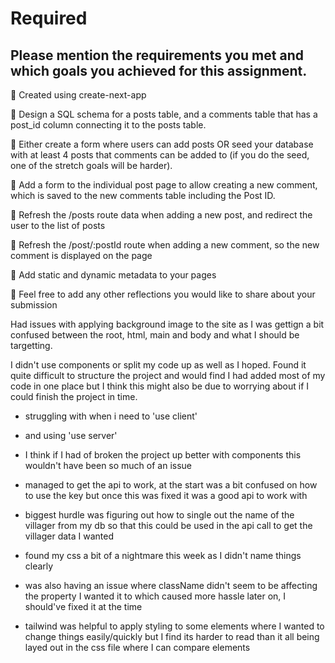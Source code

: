 # Required

## Please mention the requirements you met and which goals you achieved for this assignment.

🎯 Created using create-next-app

🎯 Design a SQL schema for a posts table, and a comments table that has a post_id column connecting it to the posts table.

🎯 Either create a form where users can add posts OR seed your database with at least 4 posts that comments can be added to (if you do the seed, one of the stretch goals will be harder).

🎯 Add a form to the individual post page to allow creating a new comment, which is saved to the new comments table including the Post ID.

🎯 Refresh the /posts route data when adding a new post, and redirect the user to the list of posts

🎯 Refresh the /post/:postId route when adding a new comment, so the new comment is displayed on the page

🎯 Add static and dynamic metadata to your pages

🏹 Feel free to add any other reflections you would like to share about your submission

Had issues with applying background image to the site as I was gettign a bit confused between the root, html, main and body and what I should be targetting.

I didn't use components or split my code up as well as I hoped. Found it quite difficult to structure the project and would find I had added most of my code in one place but I think this might also be due to worrying about if I could finish the project in time.

- struggling with when i need to 'use client'
- and using 'use server'
- I think if I had of broken the project up better with components this wouldn't have been so much of an issue

- managed to get the api to work, at the start was a bit confused on how to use the key but once this was fixed it was a good api to work with
- biggest hurdle was figuring out how to single out the name of the villager from my db so that this could be used in the api call to get the villager data I wanted

- found my css a bit of a nightmare this week as I didn't name things clearly
- was also having an issue where className didn't seem to be affecting the property I wanted it to which caused more hassle later on, I should've fixed it at the time
- tailwind was helpful to apply styling to some elements where I wanted to change things easily/quickly but I find its harder to read than it all being layed out in the css file where I can compare elements
